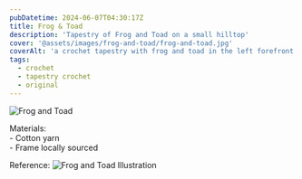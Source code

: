 ```yaml
---
pubDatetime: 2024-06-07T04:30:17Z
title: Frog & Toad
description: 'Tapestry of Frog and Toad on a small hilltop'
cover: '@assets/images/frog-and-toad/frog-and-toad.jpg'
coverAlt: 'a crochet tapestry with frog and toad in the left forefront back to back, some foliage behind them. To the right is a sunset over the hills. Tapestry is in an ornate green frame with gold detailing.'
tags:
  - crochet
  - tapestry crochet
  - original
---
```


![Frog and Toad](@assets/images/frog-and-toad/frog-and-toad.jpg)

<p>Materials: </br>
    - Cotton yarn </br>
    - Frame locally sourced
</p>

Reference:
![Frog and Toad Illustration](@assets/images/frog-and-toad/reference.jpg)
